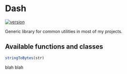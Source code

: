 # Dash

[![version](https://img.shields.io/badge/version-1.0.0-dodgerblue)](https://github.com/GlitchyByte/dash/releases/tag/v1.0.0)

Generic library for common utilities in most of my projects.

## Available functions and classes

```ts
stringToBytes(str)
```

blah blah

